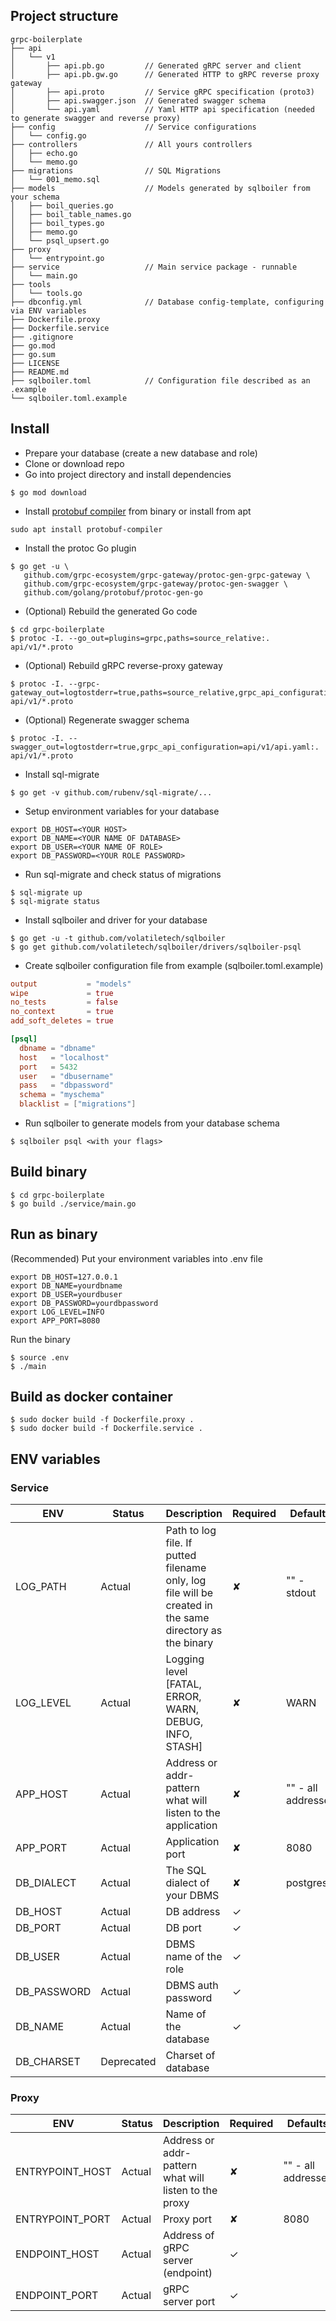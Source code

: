 ## Project structure
```
grpc-boilerplate
├── api
│   └── v1
│       ├── api.pb.go         // Generated gRPC server and client
│       ├── api.pb.gw.go      // Generated HTTP to gRPC reverse proxy gateway
│       ├── api.proto         // Service gRPC specification (proto3)
│       ├── api.swagger.json  // Generated swagger schema
│       └── api.yaml          // Yaml HTTP api specification (needed to generate swagger and reverse proxy)
├── config                    // Service configurations
│   └── config.go
├── controllers               // All yours controllers
│   ├── echo.go
│   └── memo.go
├── migrations                // SQL Migrations
│   └── 001_memo.sql
├── models                    // Models generated by sqlboiler from your schema
│   ├── boil_queries.go
│   ├── boil_table_names.go
│   ├── boil_types.go
│   ├── memo.go
│   └── psql_upsert.go
├── proxy
│   └── entrypoint.go
├── service                   // Main service package - runnable
│   └── main.go
├── tools
│   └── tools.go
├── dbconfig.yml              // Database config-template, configuring via ENV variables
├── Dockerfile.proxy
├── Dockerfile.service
├── .gitignore
├── go.mod
├── go.sum
├── LICENSE
├── README.md
├── sqlboiler.toml            // Configuration file described as an .example
└── sqlboiler.toml.example
```
## Install
* Prepare your database (create a new database and role)
* Clone or download repo
* Go into project directory and install dependencies
```shell script
$ go mod download
```
* Install [protobuf compiler](https://github.com/google/protobuf/blob/master/README.md#protocol-compiler-installation) from binary or install from apt
```shell script
sudo apt install protobuf-compiler
```
* Install the protoc Go plugin
 ```shell script
$ go get -u \
    github.com/grpc-ecosystem/grpc-gateway/protoc-gen-grpc-gateway \
    github.com/grpc-ecosystem/grpc-gateway/protoc-gen-swagger \
    github.com/golang/protobuf/protoc-gen-go
 ```
* (Optional) Rebuild the generated Go code
```shell script
$ cd grpc-boilerplate
$ protoc -I. --go_out=plugins=grpc,paths=source_relative:. api/v1/*.proto
```
* (Optional) Rebuild gRPC reverse-proxy gateway
```shell script
$ protoc -I. --grpc-gateway_out=logtostderr=true,paths=source_relative,grpc_api_configuration=api/v1/api.yaml:. api/v1/*.proto
```
* (Optional) Regenerate swagger schema
```shell script
$ protoc -I. --swagger_out=logtostderr=true,grpc_api_configuration=api/v1/api.yaml:. api/v1/*.proto
```
* Install sql-migrate
```shell script
$ go get -v github.com/rubenv/sql-migrate/...
```
* Setup environment variables for your database
```shell script
export DB_HOST=<YOUR HOST>
export DB_NAME=<YOUR NAME OF DATABASE>
export DB_USER=<YOUR NAME OF ROLE>
export DB_PASSWORD=<YOUR ROLE PASSWORD>
```
* Run sql-migrate and check status of migrations
```shell script
$ sql-migrate up
$ sql-migrate status
```
* Install sqlboiler and driver for your database
```shell script
$ go get -u -t github.com/volatiletech/sqlboiler
$ go get github.com/volatiletech/sqlboiler/drivers/sqlboiler-psql
```
* Create sqlboiler configuration file from example (sqlboiler.toml.example)
```toml
output           = "models"
wipe             = true
no_tests         = false
no_context       = true
add_soft_deletes = true

[psql]
  dbname = "dbname"
  host   = "localhost"
  port   = 5432
  user   = "dbusername"
  pass   = "dbpassword"
  schema = "myschema"
  blacklist = ["migrations"]
```
* Run sqlboiler to generate models from your database schema
```shell script
$ sqlboiler psql <with your flags>
```

## Build binary
```shell script
$ cd grpc-boilerplate
$ go build ./service/main.go
```

## Run as binary
(Recommended) Put your environment variables into .env file
```.env
export DB_HOST=127.0.0.1
export DB_NAME=yourdbname
export DB_USER=yourdbuser
export DB_PASSWORD=yourdbpassword
export LOG_LEVEL=INFO
export APP_PORT=8080
```
Run the binary
```shell script
$ source .env
$ ./main
```

## Build as docker container
```shell script
$ sudo docker build -f Dockerfile.proxy .
$ sudo docker build -f Dockerfile.service .
```

## ENV variables
### Service
| ENV         | Status     | Description                                                                                             | Required | Defaults           |
|-------------|------------|---------------------------------------------------------------------------------------------------------|----------|--------------------|
| LOG_PATH    | Actual     | Path to log file. If putted filename only, log file will be created in the same directory as the binary | ✘        | "" - stdout        |
| LOG_LEVEL   | Actual     | Logging level [FATAL, ERROR, WARN, DEBUG, INFO, STASH]                                                  | ✘        | WARN               |
| APP_HOST    | Actual     | Address or addr-pattern what will listen to the application                                             | ✘        | "" - all addresses |
| APP_PORT    | Actual     | Application port                                                                                        | ✘        | 8080               |
| DB_DIALECT  | Actual     | The SQL dialect of your DBMS                                                                            | ✘        | postgres           |
| DB_HOST     | Actual     | DB address                                                                                              | ✓        |                    |
| DB_PORT     | Actual     | DB port                                                                                                 | ✓        |                    |
| DB_USER     | Actual     | DBMS name of the role                                                                                   | ✓        |                    |
| DB_PASSWORD | Actual     | DBMS auth password                                                                                      | ✓        |                    |
| DB_NAME     | Actual     | Name of the database                                                                                    | ✓        |                    |
| DB_CHARSET  | Deprecated | Charset of database                                                                                     |          |                    |

### Proxy
| ENV             | Status | Description                                           | Required | Defaults           |
|-----------------|--------|-------------------------------------------------------|----------|--------------------|
| ENTRYPOINT_HOST | Actual | Address or addr-pattern what will listen to the proxy | ✘        | "" - all addresses |
| ENTRYPOINT_PORT | Actual | Proxy port                                            | ✘        | 8080               |
| ENDPOINT_HOST   | Actual | Address of gRPC server (endpoint)                     | ✓        |                    |
| ENDPOINT_PORT   | Actual | gRPC server port                                      | ✓        |                    |